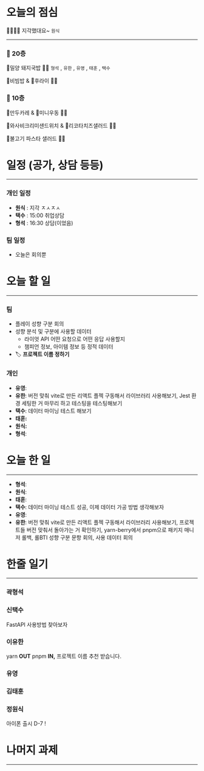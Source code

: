 # 오늘의 점심

👨‍👩‍👧‍👧  지각했대요~ `원식`

---

### 🍲 20층

🐷밀양 돼지국밥 👋🏻 `형석` , `유한` , `유영` , `태훈` , `택수`

🍚비빔밥 & 🍳후라이 👋🏻 

### 🥗 10층

🍛만두카레 & 🍜미니우동 👋🏻 

🥪와사비크리미샌드위치 & 🥗리코타치즈샐러드 👋🏻 

🍝불고기 파스타 샐러드 👋🏻 

# 일정 (공가, 상담 등등)

---

### 개인 일정

- **원식** : 지각 ㅈㅅㅈㅅ
- **택수** : 15:00 취업상담
- **형석** : 16:30 상담(이었음)

### 팀 일정

- 오늘은 회의뿐

# 오늘 할 일

---

### 팀

- 플레이 성향 구분 회의
- 성향 분석 및 구분에 사용할 데이터
    - 라이엇 API 어떤 요청으로 어떤 응답 사용할지
    - 챔피언 정보, 아이템 정보 등 정적 데이터
- 🏷️ **프로젝트 이름 정하기**

### 개인

- **유영**:
- **유한**: 버전 맞춰 vite로 만든 리액트 플젝 구동해서 라이브러리 사용해보기, Jest 환경 세팅한 거 마무리 하고 테스팅을 테스팅해보기
- **택수**: 데이터 마이닝 테스트 해보기
- **태훈:**
- **원식:**
- **형석**:

# 오늘 한 일

---

- **형석**:
- **원식**:
- **태훈**:
- **택수**: 데이터 마이닝 테스트 성공, 이제 데이터 가공 방법 생각해보자
- **유영**:
- **유한**: 버전 맞춰 vite로 만든 리액트 플젝 구동해서 라이브러리 사용해보기, 프로젝트들 버전 맞춰서 돌아가는 거 확인하기, yarn-berry에서 pnpm으로 패키지 매니저 롤백, 롤BTI 성향 구분 문항 회의, 사용 데이터 회의

# 한줄 일기

---

### 곽형석

### 신택수

FastAPI 사용방법 찾아보자

### 이유한

yarn **OUT** pnpm **IN,** 프로젝트 이름 추천 받습니다.

### 유영

### 김태훈

### 정원식

아이폰 출시 D-7 !

# 나머지 과제

---
